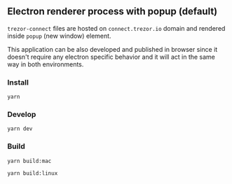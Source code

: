 ## Electron renderer process with popup (default)

`trezor-connect` files are hosted on `connect.trezor.io` domain and rendered inside `popup` (new window) element.

This application can be also developed and published in browser since it doesn't require any electron specific behavior and it will act in the same way in both environments.

### Install

`yarn`

### Develop

`yarn dev`

### Build

`yarn build:mac`

`yarn build:linux`
